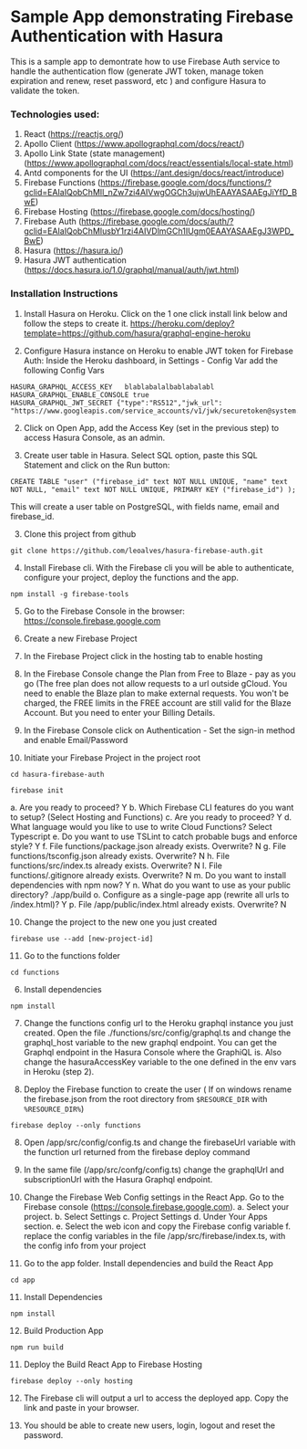 # Sample App demonstrating Firebase Authentication with Hasura

This is a sample app to demontrate how to use Firebase Auth service to handle the authentication flow (generate JWT token, manage token expiration and renew, reset password, etc ) and configure Hasura to validate the token.

### Technologies used:

1. React (https://reactjs.org/)
2. Apollo Client (https://www.apollographql.com/docs/react/)
3. Apollo Link State (state management) (https://www.apollographql.com/docs/react/essentials/local-state.html)
4. Antd components for the UI (https://ant.design/docs/react/introduce)
5. Firebase Functions (https://firebase.google.com/docs/functions/?gclid=EAIaIQobChMIl_nZw7zi4AIVwgOGCh3ujwUhEAAYASAAEgJiYfD_BwE)
6. Firebase Hosting (https://firebase.google.com/docs/hosting/)
7. Firebase Auth (https://firebase.google.com/docs/auth/?gclid=EAIaIQobChMIusbY1rzi4AIVDlmGCh1IUgm0EAAYASAAEgJ3WPD_BwE)
8. Hasura (https://hasura.io/)
9. Hasura JWT authentication (https://docs.hasura.io/1.0/graphql/manual/auth/jwt.html)

### Installation Instructions

1. Install Hasura on Heroku. Click on the 1 one click install link below and follow the steps to create it.
   https://heroku.com/deploy?template=https://github.com/hasura/graphql-engine-heroku

2. Configure Hasura instance on Heroku to enable JWT token for Firebase Auth: Inside the Heroku dashboard, in Settings - Config Var add the following Config Vars

```
HASURA_GRAPHQL_ACCESS_KEY   blablabalalbablabalabl
HASURA_GRAPHQL_ENABLE_CONSOLE true
HASURA_GRAPHQL_JWT_SECRET {"type":"RS512","jwk_url": "https://www.googleapis.com/service_accounts/v1/jwk/securetoken@system.gserviceaccount.com"}
```

2. Click on Open App, add the Access Key (set in the previous step) to access Hasura Console, as an admin.

3. Create user table in Hasura. Select SQL option, paste this SQL Statement and click on the Run button:

```
CREATE TABLE "user" ("firebase_id" text NOT NULL UNIQUE, "name" text NOT NULL, "email" text NOT NULL UNIQUE, PRIMARY KEY ("firebase_id") );
```

This will create a user table on PostgreSQL, with fields name, email and firebase_id.

3. Clone this project from github

```
git clone https://github.com/leoalves/hasura-firebase-auth.git
```

4. Install Firebase cli. With the Firebase cli you will be able to authenticate, configure your project, deploy the functions and the app.

```
npm install -g firebase-tools
```

5. Go to the Firebase Console in the browser:
   https://console.firebase.google.com

6. Create a new Firebase Project

7. In the Firebase Project click in the hosting tab to enable hosting

8. In the Firebase Console change the Plan from Free to Blaze - pay as you go (The free plan does not allow requests to a url outside gCloud. You need to enable the Blaze plan to make external requests. You won't be charged, the FREE limits in the FREE account are still valid for the Blaze Account. But you need to enter your Billing Details.

9. In the Firebase Console click on Authentication - Set the sign-in method and enable Email/Password

10. Initiate your Firebase Project in the project root

```
cd hasura-firebase-auth
```

```
firebase init
```

a. Are you ready to proceed? Y
b. Which Firebase CLI features do you want to setup? (Select Hosting and Functions)
c. Are you ready to proceed? Y
d. What language would you like to use to write Cloud Functions? Select Typescript
e. Do you want to use TSLint to catch probable bugs and enforce style? Y
f. File functions/package.json already exists. Overwrite? N
g. File functions/tsconfig.json already exists. Overwrite? N
h. File functions/src/index.ts already exists. Overwrite? N
l. File functions/.gitignore already exists. Overwrite? N
m. Do you want to install dependencies with npm now? Y
n. What do you want to use as your public directory? ./app/build
o. Configure as a single-page app (rewrite all urls to /index.html)? Y
p. File /app/public/index.html already exists. Overwrite? N

10. Change the project to the new one you just created

```
firebase use --add [new-project-id]
```

11. Go to the functions folder

```
cd functions
```

6. Install dependencies

```
npm install
```

7. Change the functions config url to the Heroku graphql instance you just created.
   Open the file ./functions/src/config/graphql.ts and change the graphql_host variable to the new graphql endpoint.
   You can get the Graphql endpoint in the Hasura Console where the GraphiQL is. Also change the hasuraAccessKey variable to the one defined in the env vars in Heroku (step 2).

8. Deploy the Firebase function to create the user ( If on windows rename the firebase.json from the root directory from `$RESOURCE_DIR` with `%RESOURCE_DIR%`)

```
firebase deploy --only functions
```

8. Open /app/src/config/config.ts and change the firebaseUrl variable with the function url returned from the firebase deploy command

9. In the same file (/app/src/confg/config.ts) change the graphqlUrl and subscriptionUrl with the Hasura Graphql endpoint.

10. Change the Firebase Web Config settings in the React App. Go to the Firebase console (https://console.firebase.google.com).
    a. Select your project.
    b. Select Settings
    c. Project Settings
    d. Under Your Apps section.
    e. Select the web icon and copy the Firebase config variable
    f. replace the config variables in the file /app/src/firebase/index.ts, with the config info from your project

11. Go to the app folder. Install dependencies and build the React App

```
cd app
```

11. Install Dependencies

```
npm install
```

12. Build Production App

```
npm run build
```

11. Deploy the Build React App to Firebase Hosting

```
firebase deploy --only hosting
```

12. The Firebase cli will output a url to access the deployed app. Copy the link and paste in your browser.

13. You should be able to create new users, login, logout and reset the password.
